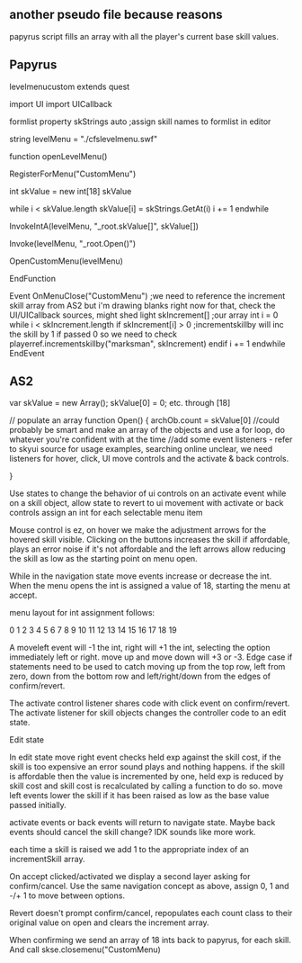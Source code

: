 ## another pseudo file because reasons

papyrus script fills an array with all the player's current base skill values.

## Papyrus

levelmenucustom   extends quest

import UI
import UICallback

formlist property skStrings auto ;assign skill names to formlist in editor

string levelMenu = "./cfslevelmenu.swf"

function openLevelMenu()

RegisterForMenu("CustomMenu")

int skValue = new int[18] skValue

while i < skValue.length
  skValue[i] = skStrings.GetAt(i)
  i += 1
endwhile

InvokeIntA(levelMenu, "_root.skValue[]", skValue[])

Invoke(levelMenu, "_root.Open()")

OpenCustomMenu(levelMenu)

EndFunction

Event OnMenuClose("CustomMenu")
  ;we need to reference the increment skill array from AS2 but i'm drawing blanks right now for that, check the UI/UICallback sources, might shed light
  skIncrement[] ;our array
  int i = 0
  while i < skIncrement.length
    if skIncrement[i] > 0 ;incrementskillby will inc the skill by 1 if passed 0 so we need to check
      playerref.incrementskillby("marksman", skIncrement)
    endif
    i += 1
  endwhile
EndEvent

## AS2

var skValue = new Array();
skValue[0] = 0;
etc. through [18]

// populate an array 
function Open() {
  archOb.count = skValue[0] //could probably be smart and make an array of the objects and use a for loop, do whatever you're confident with at the time
  //add some event listeners - refer to skyui source for usage examples, searching online unclear, we need listeners for hover, click, UI move controls and the activate & back controls.
  
}

Use states to change the behavior of ui controls on an activate event while on a skill object, allow state to revert to ui movement with activate or back controls
assign an int for each selectable menu item

Mouse control is ez, on hover we make the adjustment arrows for the hovered skill visible. Clicking on the buttons increases the skill if affordable, plays an error noise if it's not affordable and the left arrows allow reducing the skill as low as the starting point on menu open.

While in the navigation state move events increase or decrease the int. When the menu opens the int is assigned a value of 18, starting the menu at accept.

menu layout for int assignment follows:

0   1   2
3   4   5
6   7   8
9   10  11
12  13  14
15  16  17
  18  19

A moveleft event will -1 the int, right will +1 the int, selecting the option immediately left or right. move up and move down will +3 or -3. Edge case if statements need to be used to catch moving up from the top row, left from zero, down from the bottom row and left/right/down from the edges of confirm/revert.

The activate control listener shares code with click event on confirm/revert. The activate listener for skill objects changes the controller code to an edit state.

Edit state

In edit state move right event checks held exp against the skill cost, if the skill is too expensive an error sound plays and nothing happens. if the skill is affordable then the value is incremented by one, held exp is reduced by skill cost and skill cost is recalculated by calling a function to do so. move left events lower the skill if it has been raised as low as the base value passed initially.
 
activate events or back events will return to navigate state. Maybe back events should cancel the skill change? IDK sounds like more work.

each time a skill is raised we add 1 to the appropriate index of an incrementSkill array.

On accept clicked/activated we display a second layer asking for confirm/cancel. Use the same navigation concept as above, assign 0, 1 and -/+ 1 to move between options.

Revert doesn't prompt confirm/cancel, repopulates each count class to their original value on open and clears the increment array.

When confirming we send an array of 18 ints back to papyrus, for each skill. And call skse.closemenu("CustomMenu)

